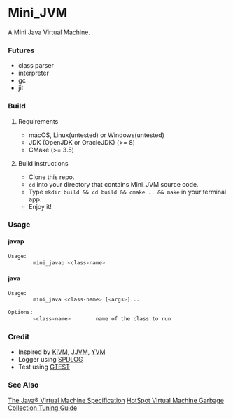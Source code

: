 Mini_JVM
=============
A Mini Java Virtual Machine.

### Futures

- class parser
- interpreter
- gc
- jit

### Build

1. Requirements
    * macOS, Linux(untested) or Windows(untested)
    * JDK (OpenJDK or OracleJDK) (>= 8)
    * CMake (>= 3.5)

2. Build instructions
    * Clone this repo.
    * `cd` into your directory that contains Mini_JVM source code.
    * Type `mkdir build && cd build && cmake .. && make` in your terminal app.
    * Enjoy it!

### Usage

#### javap
```bash
Usage: 
        mini_javap <class-name>
```
#### java
```bash
Usage: 
        mini_java <class-name> [<args>]...

Options:
        <class-name>        name of the class to run
```

### Credit
* Inspired by [KiVM](https://github.com/imkiva/KiVM), [JJVM](https://github.com/caoym/jjvm), [YVM](https://github.com/kelthuzadx/yvm)
* Logger using [SPDLOG](https://github.com/google/googletest)
* Test using [GTEST](https://github.com/gabime/spdlog)

### See Also

[The Java® Virtual Machine Specification](https://docs.oracle.com/javase/specs/jvms/se14/html/) 
[HotSpot Virtual Machine Garbage Collection Tuning Guide](https://docs.oracle.com/en/java/javase/14/gctuning/preface.html)
